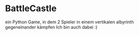 # BattleCastle
ein Python Game, in dem 2 Spieler in einem vertikalen albyrinth gegeneinander kämpfen
Ich bin auch dabei :)
